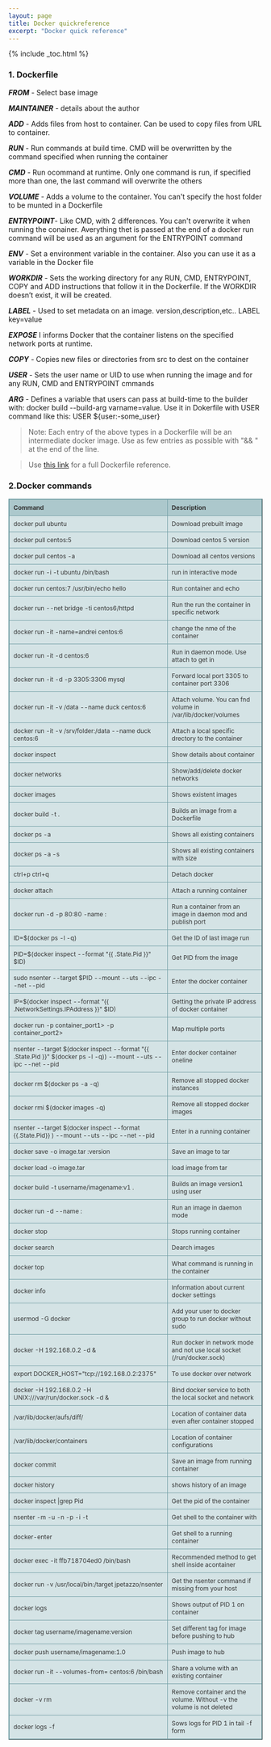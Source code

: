```yaml
---
layout: page 
title: Docker quickreference
excerpt: "Docker quick reference"
---
```

{% include _toc.html %}

<style type="text/css">
.tftable {font-size:12px;color:#333333;width:100%;border-width: 1px;border-color: #729ea5;border-collapse: collapse;}
.tftable th {font-size:12px;background-color:#acc8cc;border-width: 1px;padding: 8px;border-style: solid;border-color: #729ea5;text-align:left;}
.tftable tr {background-color:#d4e3e5;}
.tftable td {font-size:12px;border-width: 1px;padding: 8px;border-style: solid;border-color: #729ea5;}
.tftable tr:hover {background-color:#ffffff;}
</style>

### 1. Dockerfile

***FROM*** - Select base image

***MAINTAINER*** - details about the author

***ADD*** - Adds files from host to container. Can be used to copy files from URL to container. 

***RUN*** - Run commands at build time. CMD will be overwritten by the command specified when running the container

***CMD*** - Run ocommand at runtime. Only one command is run, if specified more than one, the last command will overwrite the others

***VOLUME*** - Adds a volume to the container. You can't specify the host folder to be munted in a Dockerfile

***ENTRYPOINT***- Like CMD, with 2 differences. You can't overwrite it when running the conainer. Averything thet is passed at the end of a docker run command will be used as an argument for the ENTRYPOINT command

***ENV*** - Set a environment variable in the container. Also you can use it as a variable in the Docker file

***WORKDIR*** - Sets the working directory for any RUN, CMD, ENTRYPOINT, COPY and ADD instructions that follow it in the Dockerfile. If the WORKDIR doesn’t exist, it will be created.

***LABEL*** - Used to set metadata on an image. version,description,etc.. LABEL key=value 

***EXPOSE*** I informs Docker that the container listens on the specified network ports at runtime.

***COPY*** - Copies new files or directories from src to dest on the container

***USER*** - Sets the user name or UID to use when running the image and for any RUN, CMD and ENTRYPOINT cmmands

***ARG*** - Defines a variable that users can pass at build-time to the builder with: docker build --build-arg varname=value. Use it in Dokerfile with USER command like this: USER ${user:-some_user} 



> Note: Each entry of the above types in a Dockerfile will be an 
>	intermediate docker image. Use as few entries as possible with "&& \" at the end of the line.

> Use [this link](https://docs.docker.com/engine/reference/builder/) for a full Dockerfile reference.



### 2.Docker commands

<table class="tftable" border="1">
<tbody>
<tr><th>Command</th><th>Description</th></tr>

<tr><td>docker pull ubuntu</td><td>  Download prebuilt image</td></tr>
<tr><td>docker pull centos:5</td><td>  Download centos 5 version</td></tr>
<tr><td>docker pull centos -a</td><td>  Download all centos versions</td></tr>
<tr><td>docker run -i -t ubuntu /bin/bash </td><td> run in interactive mode</td></tr>
<tr><td>docker run centos:7 /usr/bin/echo hello </td><td> Run container and echo</td></tr>
<tr><td>docker run --net bridge -ti centos6/httpd </td><td> Run the run the container in specific network</td></tr>
<tr><td>docker run -it -name=andrei centos:6 </td><td> change the nme of the container</td></tr>
<tr><td>docker run -it -d centos:6 </td><td> Run in daemon mode. Use attach to get in</td></tr>
<tr><td>docker run -it -d -p 3305:3306  mysql </td><td> Forward local port 3305 to container port 3306</td></tr>
<tr><td>docker run -it -v /data --name duck centos:6 </td><td> Attach volume. You can fnd volume in /var/lib/docker/volumes</td></tr>
<tr><td>docker run -it -v /srv/folder:/data --name duck centos:6</td><td>Attach a local specific drectory to the container</td></tr>
<tr><td>docker inspect <docker_id> </td><td> Show details about container</td></tr>
<tr><td>docker networks </td><td> Show/add/delete docker networks</td></tr>
<tr><td>docker images </td><td> Shows existent images</td></tr>
<tr><td>docker build -t <tag> . </td><td> Builds an image from a Dockerfile</td></tr>
<tr><td>docker ps -a </td><td> Shows all existing containers</td></tr>
<tr><td>docker ps -a -s </td><td> Shows all existing containers with size</td></tr>
<tr><td>ctrl+p ctrl+q </td><td> Detach docker</td></tr>
<tr><td>docker attach <container id> </td><td> Attach a running container</td></tr>
<tr><td>docker run -d -p 80:80 -name <container name> <image repo>:<image tag> </td><td> Run a container from an image in daemon mod and publish port</td></tr>
<tr><td>ID=$(docker ps -l -q) </td><td> Get the ID of last image run</td></tr>
<tr><td>PID=$(docker inspect --format "{{ .State.Pid }}" $ID) </td><td> Get PID from the image</td></tr>
<tr><td>sudo nsenter --target $PID --mount --uts --ipc --net --pid </td><td> Enter the docker container</td></tr>
<tr><td>IP=$(docker inspect --format "{{ .NetworkSettings.IPAddress }}" $ID) </td><td> Getting the private IP address of docker container</td></tr>
<tr><td>docker run -p <host_port1>container_port1> -p <host_port2>container_port2> </td><td> Map multiple ports</td></tr>
<tr><td>nsenter --target $(docker inspect --format "{{ .State.Pid }}" $(docker ps -l -q)) --mount --uts --ipc --net --pid </td><td> Enter docker container oneline</td></tr>
<tr><td>docker rm $(docker ps -a -q) </td><td> Remove all stopped docker instances</td></tr>
<tr><td>docker rmi $(docker images -q) </td><td> Remove all stopped docker images</td></tr>
<tr><td>nsenter --target $(docker inspect --format {{.State.Pid}} <container_name_or_ID>) --mount --uts --ipc --net --pid			</td><td>Enter in a running container</td></tr>
<tr><td>docker save -o image.tar <image>:version	</td><td> Save an image to tar</td></tr>
<tr><td>docker load -o image.tar </td><td> load image from tar</td></tr>
<tr><td>docker build -t username/imagename:v1 . </td><td> Builds an image version1 using user</td></tr>
<tr><td>docker run -d --name <name_to_run_as> <image_name>:<version> </td><td> Run an image in daemon mode</td></tr>
<tr><td>docker stop <id>	 </td><td> Stops running container</td></tr>
<tr><td>docker search <id>	 </td><td> Dearch images</td></tr>
<tr><td>docker top <id>	 </td><td> What command is running in the container</td></tr>
<tr><td>docker info  </td><td>Information about current docker settings </td></tr>
<tr><td>usermod -G docker <user>      </td><td>Add your user to docker group to run docker without sudo </td></tr>
<tr><td>docker -H 192.168.0.2 -d &    </td><td>Run docker in network mode and not use local socket (/run/docker.sock) </td></tr>
<tr><td>export DOCKER_HOST="tcp://192.168.0.2:2375"   </td><td>To use docker over network </td></tr>
<tr><td>docker -H 192.168.0.2 -H UNIX:///var/run/docker.sock -d &     </td><td>Bind docker service to both the local socket and network </td></tr>
<tr><td>/var/lib/docker/aufs/diff/    </td><td>Location of container data even after container stopped </td></tr>
<tr><td>/var/lib/docker/containers    </td><td>Location of container configurations </td></tr>
<tr><td>docker commit <container_id> <image_name> </td><td>Save an image from running container</td></tr>
<tr><td>docker history <image_id> </td><td>shows history of an image</td></tr>
<tr><td>docker inspect <container_id>|grep Pid </td><td>Get the pid of the container</td></tr>
<tr><td>nsenter -m -u -n -p -i -t <Pid> </td><td>Get shell to the container with <Pid></td></tr>
<tr><td>docker-enter <container_id> </td><td>Get shell to a running container</td></tr>
<tr><td>docker exec -it ffb718704ed0 /bin/bash </td><td>Recommended method to get shell inside acontainer</td></tr>
<tr><td>docker run -v /usr/local/bin:/target jpetazzo/nsenter </td><td>Get the nsenter command if missing from your host</td></tr>
<tr><td>docker logs <container_id> </td><td>Shows output of PID 1 on container</td></tr>
<tr><td>docker tag <image_id> username/imagename:version </td><td>Set different tag for image before pushing to hub</td></tr>
<tr><td>docker push username/imagename:1.0 </td><td>Push image to hub</td></tr>
<tr><td>docker run -it --volumes-from=<container_name> centos:6 /bin/bash </td><td>Share a volume with an existing container</td></tr>
<tr><td>docker -v rm <container_id>  </td><td>Remove container and the volume. Without -v the volume is not deleted</td></tr>
<tr><td>docker logs -f <container_id> </td><td>Sows logs for PID 1 in tail -f form</td></tr>
</tbody>
